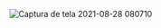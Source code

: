 ![Captura de tela 2021-08-28 080710](https://user-images.githubusercontent.com/26682838/131290154-1506891d-011f-486e-9995-670bb4b2afcb.png)
